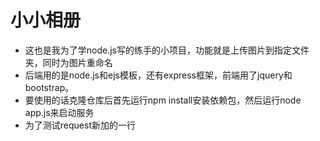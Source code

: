 # 小小相册
- 这也是我为了学node.js写的练手的小项目，功能就是上传图片到指定文件夹，同时为图片重命名
- 后端用的是node.js和ejs模板，还有express框架，前端用了jquery和bootstrap。
- 要使用的话克隆仓库后首先运行npm install安装依赖包，然后运行node app.js来启动服务
- 为了测试request新加的一行
